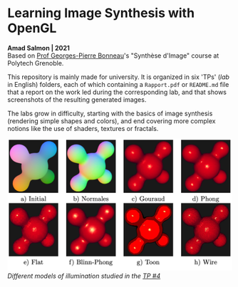 # Learning Image Synthesis with OpenGL
**Amad Salmon | 2021**  
Based on <a href="http://www-evasion.imag.fr/Membres/Georges-Pierre.Bonneau/">Prof Georges-Pierre Bonneau</a>'s "Synthèse d'Image" course at Polytech Grenoble.  
  
This repository is mainly made for university. It is organized in six 'TPs' (<i>lab</i> in English) folders, each of which containing a `Rapport.pdf` or `README.md` file that  a report on the work led during the corresponding lab, and that shows screenshots of the resulting generated images.  

The labs grow in difficulty, starting with the basics of image synthesis (rendering simple shapes and colors), and end covering more complex notions like the use of shaders, textures or fractals.  
  
  
<img src="TP4/README.assets/shadingTP4.png" alt="Different models of illumination studied in the TP n°4" width="800" >
<i>Different models of illumination studied in the <a href="https://github.com/amadsalmon/Image-Synthesis-with-OpenGL/tree/master/TP4">TP #4</a></i>
